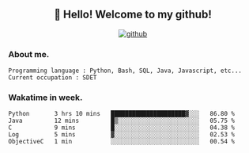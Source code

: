 <h2 align="center">👋 Hello! Welcome to my github! </h2>
<p align="center">
  <a href="https://github.com/usergwen"><img src="https://img.shields.io/badge/GitHub-24292e" alt="github"></a>
</p>

### About me.

```Plain Text
Programming language : Python, Bash, SQL, Java, Javascript, etc...
Current occupation : SDET
```
### Wakatime in week.

<!--START_SECTION:waka-->

```text
Python       3 hrs 10 mins   █████████████████████▓░░░   86.80 %
Java         12 mins         █▒░░░░░░░░░░░░░░░░░░░░░░░   05.75 %
C            9 mins          █░░░░░░░░░░░░░░░░░░░░░░░░   04.38 %
Log          5 mins          ▓░░░░░░░░░░░░░░░░░░░░░░░░   02.53 %
ObjectiveC   1 min           ░░░░░░░░░░░░░░░░░░░░░░░░░   00.54 %
```

<!--END_SECTION:waka-->
